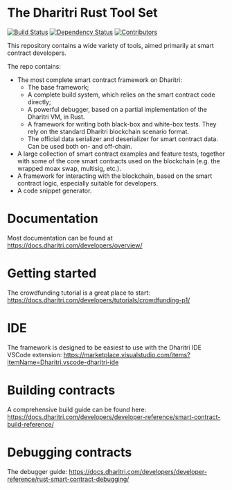# The Dharitri Rust Tool Set


[![Build Status](https://img.shields.io/github/actions/workflow/status/dharitri/mx-sdk-rs/actions.yml?branch=master)](https://github.com/Battula-anil-app-could/dx-sdk-rs-new/actions/workflows/actions.yml?query=branch%3Amaster) [![Dependency Status](https://deps.rs/repo/github/dharitri/mx-sdk-rs/status.svg)](https://deps.rs/repo/github/dharitri/mx-sdk-rs) [![Contributors](https://img.shields.io/github/contributors/dharitri/mx-sdk-rs)](https://github.com/Battula-anil-app-could/dx-sdk-rs-new/graphs/contributors)

This repository contains a wide variety of tools, aimed primarily at smart contract developers.

The repo contains:
- The most complete smart contract framework on Dharitri:
    - The base framework;
    - A complete build system, which relies on the smart contract code directly;
    - A powerful debugger, based on a partial implementation of the Dharitri VM, in Rust.
    - A framework for writing both black-box and white-box tests. They rely on the standard Dharitri blockchain scenario format.
    - The official data serializer and deserializer for smart contract data. Can be used both on- and off-chain.
- A large collection of smart contract examples and feature tests, together with some of the core smart contracts used on the blockchain (e.g. the wrapped moax swap, multisig, etc.).
- A framework for interacting with the blockchain, based on the smart contract logic, especially suitable for developers.
- A code snippet generator.

# Documentation

Most documentation can be found at https://docs.dharitri.com/developers/overview/

# Getting started

The crowdfunding tutorial is a great place to start: https://docs.dharitri.com/developers/tutorials/crowdfunding-p1/

# IDE

The framework is designed to be easiest to use with the Dharitri IDE VSCode extension: https://marketplace.visualstudio.com/items?itemName=Dharitri.vscode-dharitri-ide

# Building contracts

A comprehensive build guide can be found here: https://docs.dharitri.com/developers/developer-reference/smart-contract-build-reference/

# Debugging contracts

The debugger guide: https://docs.dharitri.com/developers/developer-reference/rust-smart-contract-debugging/
